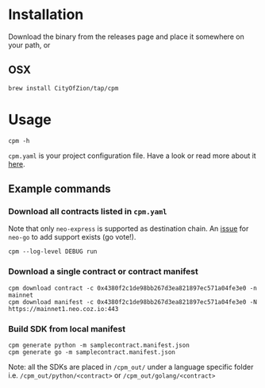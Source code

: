 # Installation
Download the binary from the releases page and place it somewhere on your path, or 

## OSX
```shell
brew install CityOfZion/tap/cpm
```

# Usage

```shell
cpm -h
```

`cpm.yaml` is your project configuration file. Have a look or read more about it [here](docs/config.md).

## Example commands

### Download all contracts listed in `cpm.yaml`
Note that only `neo-express` is supported as destination chain. An [issue](https://github.com/nspcc-dev/neo-go/issues/2406) for `neo-go` to add support exists (go vote!).

```shell
cpm --log-level DEBUG run 
```

### Download a single contract or contract manifest
```shell
cpm download contract -c 0x4380f2c1de98bb267d3ea821897ec571a04fe3e0 -n mainnet
cpm download manifest -c 0x4380f2c1de98bb267d3ea821897ec571a04fe3e0 -N https://mainnet1.neo.coz.io:443
```

### Build SDK from local manifest
```shell
cpm generate python -m samplecontract.manifest.json
cpm generate go -m samplecontract.manifest.json
```
Note: all the SDKs are placed in `/cpm_out/` under a language specific folder i.e. `/cpm_out/python/<contract>` or `/cpm_out/golang/<contract>`
